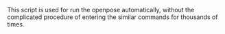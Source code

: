 This script is used for run the openpose automatically, without the complicated procedure of entering the similar commands for thousands of times.
